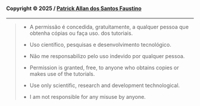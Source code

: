 #### Copyright © 2025 / [Patrick Allan dos Santos Faustino](https://github.com/patrickallanfaustino)
---
> - A permissão é concedida, gratuitamente, a qualquer pessoa que obtenha cópias ou faça uso. dos tutoriais.
> - Uso científico, pesquisas e desenvolvimento tecnológico.
> - Não me responsabilizo pelo uso indevido por qualquer pessoa.
>
>
> - Permission is granted, free, to anyone who obtains copies or makes use of the tutorials.
> - Use only scientific, research and development technological.
> - I am not responsible for any misuse by anyone.

